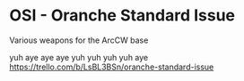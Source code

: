 # OSI - Oranche Standard Issue
Various weapons for the ArcCW base


yuh aye aye aye yuh yuh yuh yuh aye 
https://trello.com/b/LsBL3BSn/oranche-standard-issue
